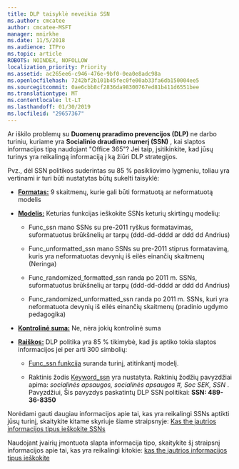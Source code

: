 ```yaml
---
title: DLP taisyklė neveikia SSN
ms.author: cmcatee
author: cmcatee-MSFT
manager: mnirkhe
ms.date: 11/5/2018
ms.audience: ITPro
ms.topic: article
ROBOTS: NOINDEX, NOFOLLOW
localization_priority: Priority
ms.assetid: ac265ee6-c946-476e-9bf0-0ea0e8adc98a
ms.openlocfilehash: 7242bf2b101b45fec0fe00ab33fa6db150004ee5
ms.sourcegitcommit: 0ae6cbb8cf2836da98300767ed81b411d6551bee
ms.translationtype: MT
ms.contentlocale: lt-LT
ms.lasthandoff: 01/30/2019
ms.locfileid: "29657367"
---
```

Ar iškilo problemų su **Duomenų praradimo prevencijos (DLP)** ne darbo turiniu, kuriame yra **Socialinio draudimo numerį (SSN)** , kai slaptos informacijos tipą naudojant "Office 365"? Jei taip, įsitikinkite, kad jūsų turinys yra reikalingą informaciją į ką žiūri DLP strategijos. 
  
Pvz., dėl SSN politikos suderintas su 85 % pasikliovimo lygmeniu, toliau yra vertinami ir turi būti nustatytas būtų sukelti taisyklė:
  
- **[Formatas:](https://docs.microsoft.com/office365/securitycompliance/what-the-sensitive-information-types-look-for#format-80)** 9 skaitmenų, kurie gali būti formatuotą ar neformatuotą modelis 
    
- **[Modelis:](https://msconnect.microsoft.com/https:/docs.microsoft.com/office365/securitycompliance/what-the-sensitive-information-types-look-for#pattern-80)** Keturias funkcijas ieškokite SSNs keturių skirtingų modelių: 
    
  - Func_ssn mano SSNs su pre-2011 ryškus formatavimas, suformatuotus brūkšnelių ar tarpų (ddd-dd-dddd ar ddd dd Andrius)
    
  - Func_unformatted_ssn mano SSNs su pre-2011 stiprus formatavimą, kuris yra neformatuotas devynių iš eilės einančių skaitmenų (Neringa)
    
  - Func_randomized_formatted_ssn randa po 2011 m. SSNs, suformatuotus brūkšnelių ar tarpų (ddd-dd-dddd ar ddd dd Andrius)
    
  - Func_randomized_unformatted_ssn randa po 2011 m. SSNs, kuri yra neformatuota devynių iš eilės einančių skaitmenų (pradinio ugdymo pedagogika)
    
- **[Kontrolinė suma:](https://docs.microsoft.com/office365/securitycompliance/what-the-sensitive-information-types-look-for#checksum-79)** Ne, nėra jokių kontrolinė suma 
    
- **[Raiškos:](https://docs.microsoft.com/office365/securitycompliance/what-the-sensitive-information-types-look-for#definition-80)** DLP politika yra 85 % tikimybė, kad jis aptiko tokia slaptos informacijos jei per arti 300 simbolių: 
    
  - [Func_ssn funkcija](https://docs.microsoft.com/office365/securitycompliance/what-the-sensitive-information-types-look-for#pattern-80) suranda turinį, atitinkantį modelį. 
    
  - Raktinis žodis [Keyword_ssn](https://docs.microsoft.com/office365/securitycompliance/what-the-sensitive-information-types-look-for#keyword_ssn) yra nustatyta. Raktinių žodžių pavyzdžiai apima: *socialinės apsaugos, socialinės apsaugos #, Soc SEK, SSN* . Pavyzdžiui, Šis pavyzdys paskatintų DLP SSN politikai: **SSN: 489-36-8350**
    
Norėdami gauti daugiau informacijos apie tai, kas yra reikalingi SSNs aptikti jūsų turinį, skaitykite kitame skyriuje šiame straipsnyje: [Kas the jautrios informacijos tipus ieškokite SSNs](https://docs.microsoft.com/office365/securitycompliance/what-the-sensitive-information-types-look-for#us-social-security-number-ssn)
  
Naudojant įvairių įmontuota slapta informacija tipo, skaitykite šį straipsnį informacijos apie tai, kas yra reikalingi kitokie: [kas the jautrios informacijos tipus ieškokite](https://docs.microsoft.com/office365/securitycompliance/what-the-sensitive-information-types-look-for)
  

